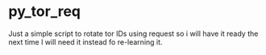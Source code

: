 # py_tor_req
Just a simple script to rotate tor IDs using request so i will have it ready the next time I will need it instead fo re-learning it.

